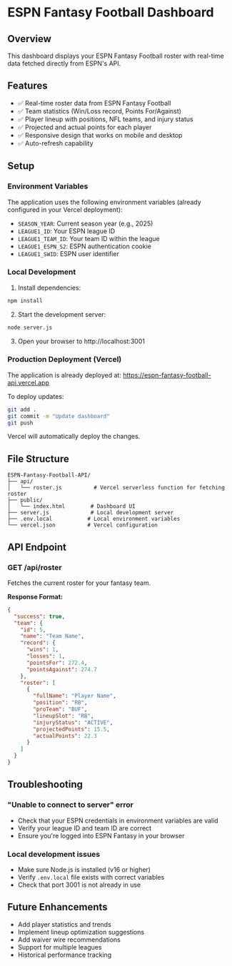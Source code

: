 # ESPN Fantasy Football Dashboard

## Overview
This dashboard displays your ESPN Fantasy Football roster with real-time data fetched directly from ESPN's API.

## Features
- ✅ Real-time roster data from ESPN Fantasy Football
- ✅ Team statistics (Win/Loss record, Points For/Against)
- ✅ Player lineup with positions, NFL teams, and injury status
- ✅ Projected and actual points for each player
- ✅ Responsive design that works on mobile and desktop
- ✅ Auto-refresh capability

## Setup

### Environment Variables
The application uses the following environment variables (already configured in your Vercel deployment):

- `SEASON_YEAR`: Current season year (e.g., 2025)
- `LEAGUE1_ID`: Your ESPN league ID
- `LEAGUE1_TEAM_ID`: Your team ID within the league
- `LEAGUE1_ESPN_S2`: ESPN authentication cookie
- `LEAGUE1_SWID`: ESPN user identifier

### Local Development

1. Install dependencies:
```bash
npm install
```

2. Start the development server:
```bash
node server.js
```

3. Open your browser to http://localhost:3001

### Production Deployment (Vercel)

The application is already deployed at: https://espn-fantasy-football-api.vercel.app

To deploy updates:
```bash
git add .
git commit -m "Update dashboard"
git push
```

Vercel will automatically deploy the changes.

## File Structure

```
ESPN-Fantasy-Football-API/
├── api/
│   └── roster.js          # Vercel serverless function for fetching roster
├── public/
│   └── index.html        # Dashboard UI
├── server.js             # Local development server
├── .env.local           # Local environment variables
└── vercel.json          # Vercel configuration
```

## API Endpoint

### GET /api/roster
Fetches the current roster for your fantasy team.

**Response Format:**
```json
{
  "success": true,
  "team": {
    "id": 5,
    "name": "Team Name",
    "record": {
      "wins": 1,
      "losses": 1,
      "pointsFor": 272.4,
      "pointsAgainst": 274.7
    },
    "roster": [
      {
        "fullName": "Player Name",
        "position": "RB",
        "proTeam": "BUF",
        "lineupSlot": "RB",
        "injuryStatus": "ACTIVE",
        "projectedPoints": 15.5,
        "actualPoints": 22.3
      }
    ]
  }
}
```

## Troubleshooting

### "Unable to connect to server" error
- Check that your ESPN credentials in environment variables are valid
- Verify your league ID and team ID are correct
- Ensure you're logged into ESPN Fantasy in your browser

### Local development issues
- Make sure Node.js is installed (v16 or higher)
- Verify `.env.local` file exists with correct variables
- Check that port 3001 is not already in use

## Future Enhancements
- Add player statistics and trends
- Implement lineup optimization suggestions
- Add waiver wire recommendations
- Support for multiple leagues
- Historical performance tracking